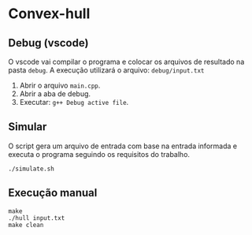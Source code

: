 # Convex-hull

## Debug (vscode)
O vscode vai compilar o programa e colocar os arquivos de resultado na pasta `debug`. A execução utilizará o arquivo: `debug/input.txt`
1. Abrir o arquivo `main.cpp`.
2. Abrir a aba de debug.
3. Executar: `g++ Debug active file`.

## Simular 
O script gera um arquivo de entrada com base na entrada informada e executa o programa seguindo os requisitos do trabalho.
```shell
./simulate.sh
```

## Execução manual
```shell
make
./hull input.txt
make clean
```
